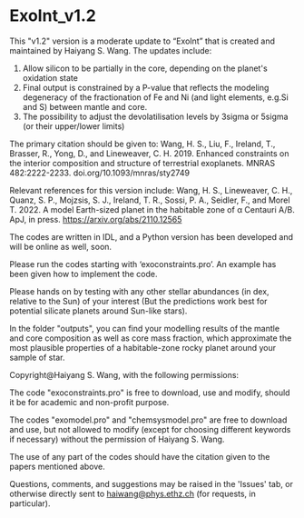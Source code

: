 # ExoInt_v1.2
This "v1.2" version is a moderate update to “ExoInt” that is created and maintained by Haiyang S. Wang.
The updates include:
1. Allow silicon to be partially in the core, depending on the planet's oxidation state
2. Final output is constrained by a P-value that reflects the modeling degeneracy of the fractionation of Fe and Ni (and light elements, e.g.Si and S) between mantle and core.
3. The possibility to adjust the devolatilisation levels by 3sigma or 5sigma (or their upper/lower limits)

The primary citation should be given to:
Wang, H. S., Liu, F., Ireland, T., Brasser, R., Yong, D., and Lineweaver, C. H. 2019. Enhanced constraints on the interior composition and structure of terrestrial exoplanets. MNRAS 482:2222-2233. doi.org/10.1093/mnras/sty2749

Relevant references for this version include: 
Wang, H. S., Lineweaver, C. H., Quanz, S. P., Mojzsis, S. J., Ireland, T. R., Sossi, P. A., Seidler, F., and Morel T. 2022. A model Earth-sized planet in the habitable zone of α Centauri A/B. ApJ, in press. https://arxiv.org/abs/2110.12565

The codes are written in IDL, and a Python version has been developed and will be online as well, soon.

Please run the codes starting with ‘exoconstraints.pro’.
An example has been given how to implement the code.

Please hands on by testing with any other stellar abundances (in dex, relative to the Sun) of your interest (But the predictions work best for potential silicate planets around Sun-like stars).

In the folder "outputs", you can find your modelling results of the mantle and core composition as well as core mass fraction, which approximate the most plausible properties of a habitable-zone rocky planet around your sample of star.

Copyright@Haiyang S. Wang, with the following permissions:

The code "exoconstraints.pro" is free to download, use and modify, should it be for academic and non-profit purpose.

The codes "exomodel.pro" and "chemsysmodel.pro" are free to download and use, but not allowed to modify (except for choosing different keywords if necessary) without the permission of Haiyang S. Wang.

The use of any part of the codes should have the citation given to the papers mentioned above.

Questions, comments, and suggestions may be raised in the 'Issues' tab, or otherwise directly sent to haiwang@phys.ethz.ch (for requests, in particular).
